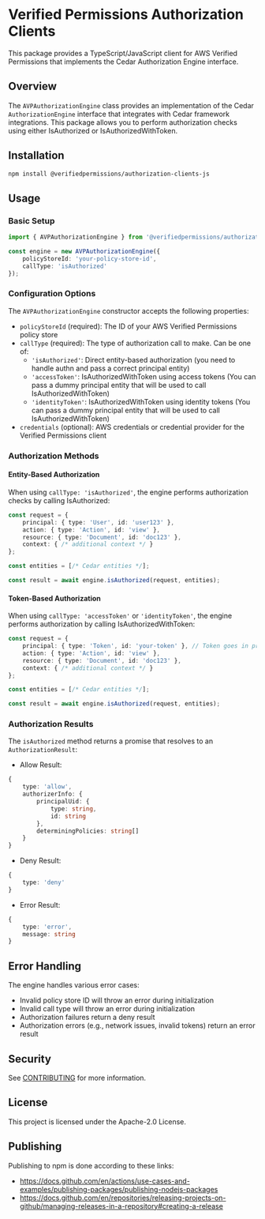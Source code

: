 # Verified Permissions Authorization Clients

This package provides a TypeScript/JavaScript client for AWS Verified Permissions that implements the Cedar Authorization Engine interface.

## Overview

The `AVPAuthorizationEngine` class provides an implementation of the Cedar `AuthorizationEngine` interface that integrates with Cedar framework integrations. This package allows you to perform authorization checks using either IsAuthorized or IsAuthorizedWithToken.

## Installation

```bash
npm install @verifiedpermissions/authorization-clients-js
```

## Usage

### Basic Setup

```typescript
import { AVPAuthorizationEngine } from '@verifiedpermissions/authorization-clients-js';

const engine = new AVPAuthorizationEngine({
    policyStoreId: 'your-policy-store-id',
    callType: 'isAuthorized'
});
```

### Configuration Options

The `AVPAuthorizationEngine` constructor accepts the following properties:

- `policyStoreId` (required): The ID of your AWS Verified Permissions policy store
- `callType` (required): The type of authorization call to make. Can be one of:
  - `'isAuthorized'`: Direct entity-based authorization (you need to handle authn and pass a correct principal entity)
  - `'accessToken'`: IsAuthorizedWithToken using access tokens (You can pass a dummy principal entity that will be used to call IsAuthorizedWithToken)
  - `'identityToken'`: IsAuthorizedWithToken using identity tokens (You can pass a dummy principal entity that will be used to call IsAuthorizedWithToken)
- `credentials` (optional): AWS credentials or credential provider for the Verified Permissions client

### Authorization Methods

#### Entity-Based Authorization

When using `callType: 'isAuthorized'`, the engine performs authorization checks by calling IsAuthorized:

```typescript
const request = {
    principal: { type: 'User', id: 'user123' },
    action: { type: 'Action', id: 'view' },
    resource: { type: 'Document', id: 'doc123' },
    context: { /* additional context */ }
};

const entities = [/* Cedar entities */];

const result = await engine.isAuthorized(request, entities);
```

#### Token-Based Authorization

When using `callType: 'accessToken'` or `'identityToken'`, the engine performs authorization by calling IsAuthorizedWithToken:

```typescript
const request = {
    principal: { type: 'Token', id: 'your-token' }, // Token goes in principal.id
    action: { type: 'Action', id: 'view' },
    resource: { type: 'Document', id: 'doc123' },
    context: { /* additional context */ }
};

const entities = [/* Cedar entities */];

const result = await engine.isAuthorized(request, entities);
```

### Authorization Results

The `isAuthorized` method returns a promise that resolves to an `AuthorizationResult`:

- Allow Result:
```typescript
{
    type: 'allow',
    authorizerInfo: {
        principalUid: {
            type: string,
            id: string
        },
        determiningPolicies: string[]
    }
}
```

- Deny Result:
```typescript
{
    type: 'deny'
}
```

- Error Result:
```typescript
{
    type: 'error',
    message: string
}
```

## Error Handling

The engine handles various error cases:
- Invalid policy store ID will throw an error during initialization
- Invalid call type will throw an error during initialization
- Authorization failures return a deny result
- Authorization errors (e.g., network issues, invalid tokens) return an error result

## Security

See [CONTRIBUTING](CONTRIBUTING.md#security-issue-notifications) for more information.

## License

This project is licensed under the Apache-2.0 License.

## Publishing

Publishing to npm is done according to these links:

- https://docs.github.com/en/actions/use-cases-and-examples/publishing-packages/publishing-nodejs-packages  
- https://docs.github.com/en/repositories/releasing-projects-on-github/managing-releases-in-a-repository#creating-a-release  

